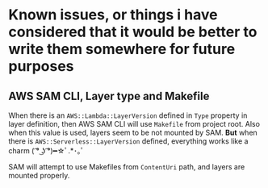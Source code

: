 # Known issues, or things i have considered that it would be better to write them somewhere for future purposes


## AWS SAM CLI, Layer type and Makefile

When there is an `AWS::Lambda::LayerVersion` defined in `Type` property in layer definition, then AWS SAM CLI will 
use `Makefile` from project root. Also when this value is used, layers seem to be not mounted by SAM. 
**But** when there is `AWS::Serverless::LayerVersion` defined, everything works like a charm ( ͡° ͜ʖ ͡°)━☆ﾟ.*･｡ﾟ 

SAM will attempt to use Makefiles from `ContentUri` path, and layers are mounted properly. 


